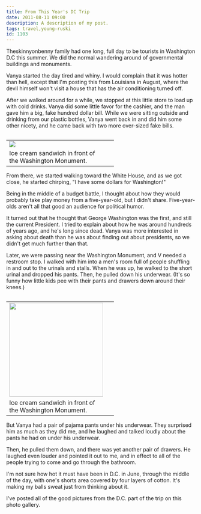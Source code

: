 ```yaml
---
title: From This Year's DC Trip
date: 2011-08-11 09:00
description: A description of my post.
tags: travel,young-ruski
id: 1103
---
```

Theskinnyonbenny family had one long, full day to be tourists in Washington D.C this summer.  We did the normal wandering around of governmental buildings and monuments.  

Vanya started the day tired and whiny.  I would complain that it was hotter than hell, except that I'm posting this from Louisiana in August, where the devil himself won't visit a house that has the air conditioning turned off.

After we walked around for a while, we stopped at this little store to load up with cold drinks.  Vanya did some little favor for the cashier, and the man gave him a big, fake hundred dollar bill.  While we were sitting outside and drinking from our plastic bottles, Vanya went back in and did him some other nicety, and he came back with two more over-sized fake bills.
<span class="spanEndPreview">&nbsp;</span>
<table cellpadding="2" align="left"><tr><td width="250" ><img src="http://theskinnyonbenny.com/img/gal/074%20-%20Washington%20DC%202011/data/normal.jpg"></td><td width="5" rowspan="2"><spacer type="block" width="5" height="1"></td></tr><tr><td class="caption" width="250">Ice cream sandwich in front of the Washington Monument.</td></tr></table>

From there, we started walking toward the White House, and as we got close, he started chirping, "I have some dollars for Washington!"

Being in the middle of a budget battle, I thought about how they would probably take play money from a five-year-old, but I didn't share.  Five-year-olds aren't all that good an audience for political humor.

It turned out that he thought that George Washington was the first, and still the current President.  I tried to explain about how he was around hundreds of years ago, and he's long since dead.  Vanya was more interested in asking about death than he was about finding out about presidents, so we didn't get much further than that.

Later, we were passing near the Washington Monument, and V needed a restroom stop.  I walked with him into a men's room full of people shuffling in and out to the urinals and stalls.  When he was up, he walked to the short urinal and dropped his pants.  Then, he pulled down his underwear.  (It's so funny how little kids pee with their pants and drawers down around their knees.)

<table cellpadding="2" align="left"><tr><td width="250" ><img src="http://theskinnyonbenny.com/img/gal/074%20-%20Washington%20DC%202011/resIMG_20110624_5768.JPG" width="250"></td><td width="5" rowspan="2"><spacer type="block" width="5" height="1"></td></tr><tr><td class="caption" width="250">Ice cream sandwich in front of the Washington Monument.</td></tr></table>

But Vanya had a pair of pajama pants under his underwear.  They surprised him as much as they did me, and he laughed and talked loudly about the pants he had on under his underwear.

Then, he pulled them down, and there was yet another pair of drawers.  He laughed even louder and pointed it out to me, and in effect to all of the people trying to come and go through the bathroom.

I'm not sure how hot it must have been in D.C. in June, through the middle of the day, with one's shorts area covered by four layers of cotton.  It's making my balls sweat just from thinking about it.

I've posted all of the good pictures from the D.C. part of the trip on <a onclick="window.open('/pg3.php?spgmGal=074%20-%20Washington%20DC%202011','074WashingtonDC2011','width=1024, height=768, toolbar=no, location = no, directories=no, menubar=no, resizable=yes, scrollbars=no');" >this photo gallery</a>.

